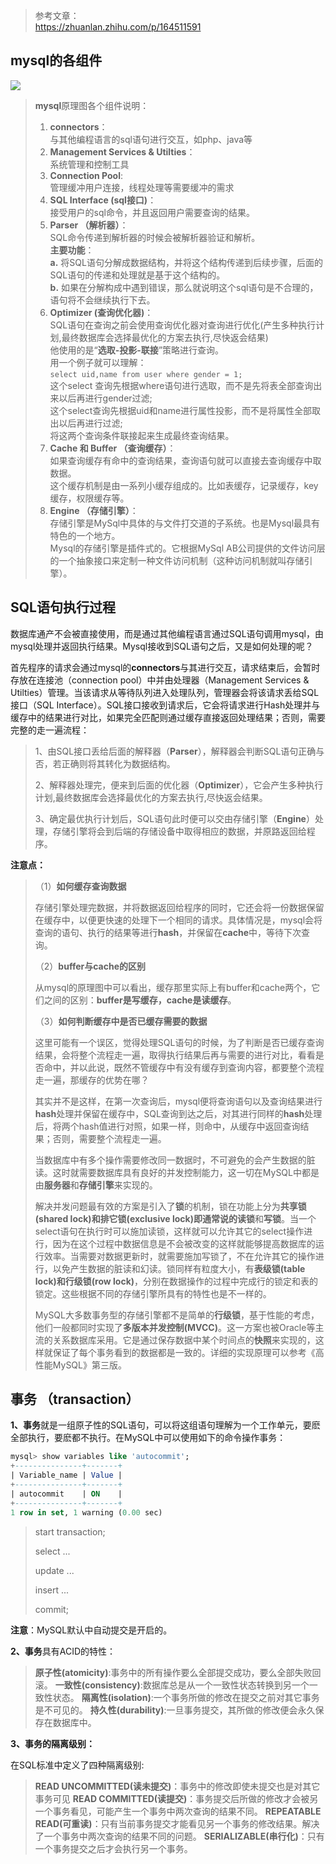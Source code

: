 > 参考文章：  
> <https://zhuanlan.zhihu.com/p/164511591>

## mysql的各组件
![](https://pic2.zhimg.com/80/v2-558458f3e0e78ea091d37dd22428a915_1440w.jpg)  

> **mysql**原理图各个组件说明：  
> 1.   **connectors**：  
> 与其他编程语言的sql语句进行交互，如php、java等
> 2. **Management Services & Utilties**：  
> 系统管理和控制工具
> 3. **Connection Pool**:  
> 管理缓冲用户连接，线程处理等需要缓冲的需求  
> 4. **SQL Interface (sql接口)**：  
> 接受用户的sql命令，并且返回用户需要查询的结果。
> 5. **Parser （解析器）**：   
> SQL命令传递到解析器的时候会被解析器验证和解析。  
> **主要功能**：   
> **a.** 将SQL语句分解成数据结构，并将这个结构传递到后续步骤，后面的SQL语句的传递和处理就是基于这个结构的。  
> **b.** 如果在分解构成中遇到错误，那么就说明这个sql语句是不合理的，语句将不会继续执行下去。  
> 6. **Optimizer (查询优化器)**：  
> SQL语句在查询之前会使用查询优化器对查询进行优化(产生多种执行计划,最终数据库会选择最优化的方案去执行,尽快返会结果)   
> 他使用的是“**选取-投影-联接**”策略进行查询。  
> 用一个例子就可以理解：  
> `select uid,name from user where gender = 1;`  
> 这个select 查询先根据where语句进行选取，而不是先将表全部查询出来以后再进行gender过滤;  
> 这个select查询先根据uid和name进行属性投影，而不是将属性全部取出以后再进行过滤;  
> 将这两个查询条件联接起来生成最终查询结果。
> 7. **Cache 和 Buffer （查询缓存）**：  
> 如果查询缓存有命中的查询结果，查询语句就可以直接去查询缓存中取数据。  
> 这个缓存机制是由一系列小缓存组成的。比如表缓存，记录缓存，key缓存，权限缓存等。  
> 8. **Engine （存储引擎）**：  
> 存储引擎是MySql中具体的与文件打交道的子系统。也是Mysql最具有特色的一个地方。  
> Mysql的存储引擎是插件式的。它根据MySql AB公司提供的文件访问层的一个抽象接口来定制一种文件访问机制（这种访问机制就叫存储引擎）。
>

## SQL语句执行过程

​	数据库通产不会被直接使用，而是通过其他编程语言通过SQL语句调用mysql，由mysql处理并返回执行结果。Mysql接收到SQL语句之后，又是如何处理的呢？

​	首先程序的请求会通过mysql的**connectors**与其进行交互，请求结束后，会暂时存放在连接池（connection pool）中并由处理器（Management Services & Utilties）管理。当该请求从等待队列进入处理队列，管理器会将该请求丢给SQL接口（SQL Interface）。SQL接口接收到请求后，它会将请求进行Hash处理并与缓存中的结果进行对比，如果完全匹配则通过缓存直接返回处理结果；否则，需要完整的走一遍流程：

> 1、由SQL接口丢给后面的解释器（**Parser**），解释器会判断SQL语句正确与否，若正确则将其转化为数据结构。
>
> 2、解释器处理完，便来到后面的优化器（**Optimizer**），它会产生多种执行计划,最终数据库会选择最优化的方案去执行,尽快返会结果。
>
> 3、确定最优执行计划后，SQL语句此时便可以交由存储引擎（**Engine**）处理，存储引擎将会到后端的存储设备中取得相应的数据，并原路返回给程序。

**注意点：**

> （1）**如何缓存查询数据**
>
> ​	存储引擎处理完数据，并将数据返回给程序的同时，它还会将一份数据保留在缓存中，以便更快速的处理下一个相同的请求。具体情况是，mysql会将查询的语句、执行的结果等进行**hash**，并保留在**cache**中，等待下次查询。
>
> （2）**buffer与cache的区别**
>
> ​	从mysql的原理图中可以看出，缓存那里实际上有buffer和cache两个，它们之间的区别：**buffer是写缓存，cache是读缓存**。
>
> （3）**如何判断缓存中是否已缓存需要的数据**
>
> ​	这里可能有一个误区，觉得处理SQL语句的时候，为了判断是否已缓存查询结果，会将整个流程走一遍，取得执行结果后再与需要的进行对比，看看是否命中，并以此说，既然不管缓存中有没有缓存到查询内容，都要整个流程走一遍，那缓存的优势在哪？
>
> ​	其实并不是这样，在第一次查询后，mysql便将查询语句以及查询结果进行**hash**处理并保留在缓存中，SQL查询到达之后，对其进行同样的**hash**处理后，将两个hash值进行对照，如果一样，则命中，从缓存中返回查询结果；否则，需要整个流程走一遍。
>
> ​	当数据库中有多个操作需要修改同一数据时，不可避免的会产生数据的脏读。这时就需要数据库具有良好的并发控制能力，这一切在MySQL中都是由**服务器**和**存储引擎**来实现的。
>
> ​	解决并发问题最有效的方案是引入了**锁**的机制，锁在功能上分为**共享锁(shared lock)**和**排它锁(exclusive lock)**即通常说的**读锁**和**写锁**。当一个select语句在执行时可以施加读锁，这样就可以允许其它的select操作进行，因为在这个过程中数据信息是不会被改变的这样就能够提高数据库的运行效率。当需要对数据更新时，就需要施加写锁了，不在允许其它的操作进行，以免产生数据的脏读和幻读。锁同样有粒度大小，有**表级锁(table lock)**和**行级锁(row lock)**，分别在数据操作的过程中完成行的锁定和表的锁定。这些根据不同的存储引擎所具有的特性也是不一样的。
>
> ​	MySQL大多数事务型的存储引擎都不是简单的**行级锁**，基于性能的考虑，他们一般都同时实现了**多版本并发控制(MVCC)**。这一方案也被Oracle等主流的关系数据库采用。它是通过保存数据中某个时间点的**快照**来实现的，这样就保证了每个事务看到的数据都是一致的。详细的实现原理可以参考《高性能MySQL》第三版。

##  事务 （transaction）

 **1、事务**就是一组原子性的SQL语句，可以将这组语句理解为一个工作单元，要麽全部执行，要麽都不执行。在MySQL中可以使用如下的命令操作事务：

```sql
mysql> show variables like 'autocommit';
+---------------+-------+
| Variable_name | Value |
+---------------+-------+
| autocommit    | ON    |
+---------------+-------+
1 row in set, 1 warning (0.00 sec)
```



> start transaction;
>
> select ...
>
> update ...
>
> insert ...
>
> commit;

**注意**：MySQL默认中自动提交是开启的。

**2、事务**具有ACID的特性：

> **原子性(atomicity)**:事务中的所有操作要么全部提交成功，要么全部失败回滚。
> **一致性(consistency)**:数据库总是从一个一致性状态转换到另一个一致性状态。
> **隔离性(isolation)**:一个事务所做的修改在提交之前对其它事务是不可见的。
> **持久性(durability)**:一旦事务提交，其所做的修改便会永久保存在数据库中。

**3、事务的隔离级别：**

在SQL标准中定义了四种隔离级别:

> **READ UNCOMMITTED(读未提交)**：事务中的修改即使未提交也是对其它事务可见
> **READ COMMITTED(读提交)**：事务提交后所做的修改才会被另一个事务看见，可能产生一个事务中两次查询的结果不同。
> **REPEATABLE READ(可重读)**：只有当前事务提交才能看见另一个事务的修改结果。解决了一个事务中两次查询的结果不同的问题。
> **SERIALIZABLE(串行化)**：只有一个事务提交之后才会执行另一个事务。

